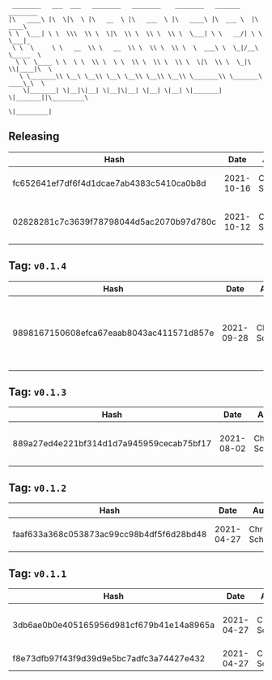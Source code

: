 ```
 ________   ___  ___   ________   ________    ________   _______    ________      
|\   ____\ |\  \|\  \ |\   __  \ |\   ___  \ |\   ____\ |\  ___ \  |\   ____\     
\ \  \___| \ \  \\\  \\ \  \|\  \\ \  \\ \  \\ \  \___| \ \   __/| \ \  \___|_    
 \ \  \     \ \   __  \\ \   __  \\ \  \\ \  \\ \  \  ___\ \  \_|/__\ \_____  \   
  \ \  \____ \ \  \ \  \\ \  \ \  \\ \  \\ \  \\ \  \|\  \\ \  \_|\ \\|____|\  \  
   \ \_______\\ \__\ \__\\ \__\ \__\\ \__\\ \__\\ \_______\\ \_______\ ____\_\  \ 
    \|_______| \|__|\|__| \|__|\|__| \|__| \|__| \|_______| \|_______||\_________\
                                                                      \|_________|
```

## Releasing
| Hash | Date | Author | Changes |
|------|------|--------|---------|
| fc652641ef7df6f4d1dcae7ab4383c5410ca0b8d | 2021-10-16 | Chris Schubert | More project cleanup and refactoring |
| 02828281c7c3639f78798044d5ac2070b97d780c | 2021-10-12 | Chris Schubert | Code cleanup and project restructuring |


 ## Tag: `v0.1.4`
| Hash | Date | Author | Changes |
|------|------|--------|---------|
| 9898167150608efca67eaab8043ac411571d857e | 2021-09-28 | Chris Schubert | Updating packaging and publishing npm strategy and package.json |


 ## Tag: `v0.1.3`
| Hash | Date | Author | Changes |
|------|------|--------|---------|
| 889a27ed4e221bf314d1d7a945959cecab75bf17 | 2021-08-02 | Chris Schubert | Packaging and publishing updates |


 ## Tag: `v0.1.2`
| Hash | Date | Author | Changes |
|------|------|--------|---------|
| faaf633a368c053873ac99cc98b4df5f6d28bd48 | 2021-04-27 | Chris Schubert | Adding meta files |


 ## Tag: `v0.1.1`
| Hash | Date | Author | Changes |
|------|------|--------|---------|
| 3db6ae0b0e405165956d981cf679b41e14a8965a | 2021-04-27 | Chris Schubert | Initializing organization repository for project. |
| f8e73dfb97f43f9d39d9e5bc7adfc3a74427e432 | 2021-04-27 | Chris Schubert | Added README.md |
